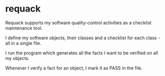 # requack
Requack supports my software quality-control activities as a checklist maintenance tool.

I define my software objects, their classes and a checklist for each class - all in a single file.

I run the program which generates all the facts I want to be verified on all my objects.

Whenever I verify a fact for an object, I mark it as PASS in the file.

